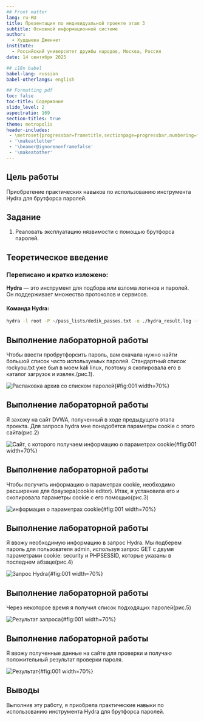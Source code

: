 ```yaml
---
## Front matter
lang: ru-RU
title: Презентация по индивидуальной проекте этап 3
subtitle: Основной информационной системе
author:
  - Худдыева Дженнет
institute:
  - Российский университет дружбы народов, Москва, Россия
date: 14 сентября 2025

## i18n babel
babel-lang: russian
babel-otherlangs: english

## Formatting pdf
toc: false
toc-title: Содержание
slide_level: 2
aspectratio: 169
section-titles: true
theme: metropolis
header-includes:
 - \metroset{progressbar=frametitle,sectionpage=progressbar,numbering=fraction}
 - '\makeatletter'
 - '\beamer@ignorenonframefalse'
 - '\makeatother'
---
```


## Цель работы

Приобретение практических навыков по использованию инструмента Hydra для брутфорса паролей.

## Задание

1. Реаловать эксплуатацию нязвимости с помощью брутфорса паролей.

## Теоретическое введение

### Переписано и кратко изложено:

**Hydra** — это инструмент для подбора или взлома логинов и паролей. Он поддерживает множество протоколов и сервисов.

#### Команда Hydra:

```bash
hydra -l root -P ~/pass_lists/dedik_passes.txt -o ./hydra_result.log -f -V -s 80 178.72.90.181 http-post-form "/cgi-bin/luci:username=^USER^&password=^PASS^:Invalid username"
```
## Выполнение лабораторной работы

Чтобы ввести пробрутфорсить пароль, вам сначала нужно найти большой список часто используемых паролей. Стандартный список rockyou.txt уже был в моем kali linux, поэтому я скопировала его в каталог загрузок и извлек.(рис.1).

![Распаковка архив со списком паролей](image/Untitled2.png){#fig:001 width=70%}

## Выполнение лабораторной работы

Я захожу на сайт DVWA, полученный в ходе предыдущего этапа проекта. Для запроса hydra мне понадобятся параметры cookie с этого сайта(рис.2)

![Сайт, с которого получаем информацию о параметрах cookie](image/Untitled1.png){#fig:001 width=70%}

## Выполнение лабораторной работы

Чтобы получить информацию о параметрах cookie, необходимо расширение для браузера(cookie editor). Итак, я установила его и скопировала параметры cookie с его помощью(рис.3)

![информация о параметрах cookie](image/Untitled3.png){#fig:001 width=70%}

## Выполнение лабораторной работы

Я ввожу необходимую информацию в запрос Hydra. Мы подберем пароль для пользователя admin, используя запрос GET с двумя параметрами cookie: security и PHPSESSID, которые указаны в последнем абзаце(рис.4)

![Запрос Hydra](image/Untitled4.png){#fig:001 width=70%}

## Выполнение лабораторной работы

Через некоторое время я получил список подходящих паролей(рис.5)

![Результат запроса](image/Untitled9.png){#fig:001 width=70%}

## Выполнение лабораторной работы

Я ввожу полученные данные на сайте для проверки и получаю положительный результат проверки пароля.

![Результат](image/Untitled8.png){#fig:001 width=70%}

## Выводы

Выполнив эту работу, я приобрела практические навыки по использованию инструмента Hydra для брутфорса паролей.
